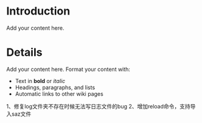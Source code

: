 # Introduction #

Add your content here.


# Details #

Add your content here.  Format your content with:
  * Text in **bold** or _italic_
  * Headings, paragraphs, and lists
  * Automatic links to other wiki pages

1、修复log文件夹不存在时候无法写日志文件的bug
2、增加reload命令，支持导入saz文件